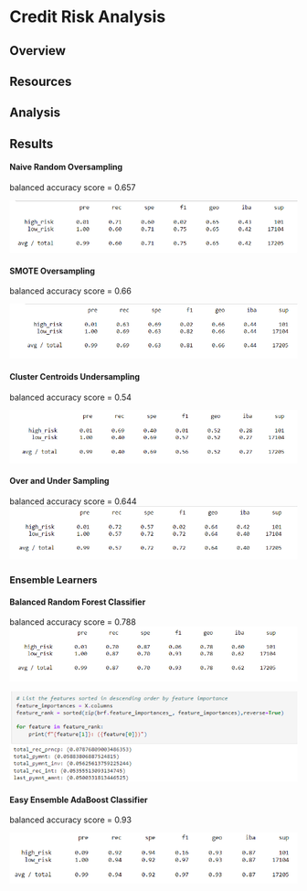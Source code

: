 # Credit Risk Analysis

## Overview

## Resources

## Analysis

## Results

#### Naive Random Oversampling

balanced accuracy score = 0.657

![Naive Random Oversampling](https://github.com/CSoldo1/Credit_Risk_Analysis/blob/main/Images/Naive_Random_Oversample.PNG)

#### SMOTE Oversampling

balanced accuracy score = 0.66

![SMOTE](https://github.com/CSoldo1/Credit_Risk_Analysis/blob/main/Images/SMOTE_Oversampling.PNG)


#### Cluster Centroids Undersampling

balanced accuracy score = 0.54

![Cluster Centroids](https://github.com/CSoldo1/Credit_Risk_Analysis/blob/main/Images/Cluster_Centroids.PNG)

#### Over and Under Sampling

balanced accuracy score = 0.644
![SMOTEEN](https://github.com/CSoldo1/Credit_Risk_Analysis/blob/main/Images/SMOTEEN.PNG)

### Ensemble Learners
#### Balanced Random Forest Classifier

balanced accuracy score = 0.788
![Balanced Random Forest Classifier](https://github.com/CSoldo1/Credit_Risk_Analysis/blob/main/Images/balanced_random_forest_classifier.PNG)

![Feature Performance](https://github.com/CSoldo1/Credit_Risk_Analysis/blob/main/Images/feature_importance.PNG)

#### Easy Ensemble AdaBoost Classifier

balanced accuracy score = 0.93

![Easy Ensemble Classifier](https://github.com/CSoldo1/Credit_Risk_Analysis/blob/main/Images/Easy_Ensemble_Classifier.PNG)





